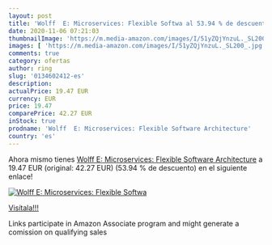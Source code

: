 ```yaml
---
layout: post
title: 'Wolff  E: Microservices: Flexible Softwa al 53.94 % de descuento'
date: 2020-11-06 07:21:03
thumbnailImage: 'https://m.media-amazon.com/images/I/51yZQjYnzuL._SL200_.jpg'
images: [ 'https://m.media-amazon.com/images/I/51yZQjYnzuL._SL200_.jpg' ]
comments: true
category: ofertas
author: ring
slug: '0134602412-es'
description:
actualPrice: 19.47 EUR
currency: EUR
price: 19.47
comparePrice: 42.27 EUR
inStock: true
prodname: 'Wolff  E: Microservices: Flexible Software Architecture'
country: 'es'
---
```


Ahora mismo tienes [Wolff  E: Microservices: Flexible Software Architecture](https://www.amazon.es/dp/0134602412/?tag=tolees-21) a 19.47 EUR (original: 42.27 EUR) (53.94 %  de descuento) en el siguiente enlace!

[![Wolff  E: Microservices: Flexible Softwa](https://m.media-amazon.com/images/I/51yZQjYnzuL._SL200_.jpg)](https://www.amazon.es/dp/0134602412/?tag=tolees-21)

[Visítala!!!](https://www.amazon.es/dp/0134602412/?tag=tolees-21)

Links participate in Amazon Associate program and might generate a comission on qualifying sales
